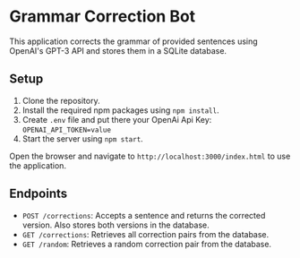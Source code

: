 # Grammar Correction Bot

This application corrects the grammar of provided sentences using OpenAI's GPT-3 API and stores them in a SQLite database.

## Setup

1. Clone the repository.
2. Install the required npm packages using `npm install`.
3. Create `.env` file and put there your OpenAi Api Key: `OPENAI_API_TOKEN=value`
3. Start the server using `npm start`.

Open the browser and navigate to `http://localhost:3000/index.html` to use the application.

## Endpoints

- `POST /corrections`: Accepts a sentence and returns the corrected version. Also stores both versions in the database.
- `GET /corrections`: Retrieves all correction pairs from the database.
- `GET /random`: Retrieves a random correction pair from the database.
